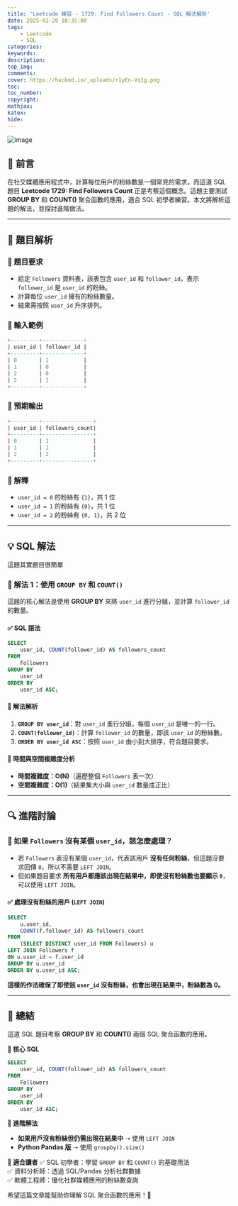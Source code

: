 ```yaml
---
title: 'Leetcode 練習 - 1729: Find Followers Count - SQL 解法解析'
date: 2025-02-20 10:35:00
tags:
    - Leetcode
    - SQL
categories:
keywords:
description:
top_img:
comments:
cover: https://hackmd.io/_uploads/r1yEn-Vq1g.png
toc:
toc_number:
copyright:
mathjax:
katex:
hide:
---
```



![image](https://hackmd.io/_uploads/r1yEn-Vq1g.png)

## **📌 前言**
在社交媒體應用程式中，計算每位用戶的粉絲數是一個常見的需求，而這道 SQL 題目 **Leetcode 1729: Find Followers Count** 正是考察這個概念。這題主要測試 **GROUP BY** 和 **COUNT()** 聚合函數的應用，適合 SQL 初學者練習。本文將解析這題的解法，並探討進階做法。

---

## **📝 題目解析**
### **🔹 題目要求**
- 給定 `Followers` 資料表，該表包含 `user_id` 和 `follower_id`，表示 `follower_id` 是 `user_id` 的粉絲。
- 計算每位 `user_id` 擁有的粉絲數量。
- 結果需按照 `user_id` 升序排列。

### **🔹 輸入範例**
```sql
+---------+-------------+
| user_id | follower_id |
+---------+-------------+
| 0       | 1           |
| 1       | 0           |
| 2       | 0           |
| 2       | 1           |
+---------+-------------+
```

### **🔹 預期輸出**
```sql
+---------+----------------+
| user_id | followers_count|
+---------+----------------+
| 0       | 1              |
| 1       | 1              |
| 2       | 2              |
+---------+----------------+
```

### **🔹 解釋**
- `user_id = 0` 的粉絲有 `{1}`，共 1 位  
- `user_id = 1` 的粉絲有 `{0}`，共 1 位  
- `user_id = 2` 的粉絲有 `{0, 1}`，共 2 位  

---

## **💡 SQL 解法**

這題其實題目很簡單

### **🔹 解法 1：使用 `GROUP BY` 和 `COUNT()`**
這題的核心解法是使用 **GROUP BY** 來將 `user_id` 進行分組，並計算 `follower_id` 的數量。

#### **✅ SQL 語法**
```sql
SELECT
    user_id, COUNT(follower_id) AS followers_count
FROM
    Followers
GROUP BY
    user_id
ORDER BY
    user_id ASC;
```

#### **📌 解法解析**
1. **`GROUP BY user_id`**：對 `user_id` 進行分組，每個 `user_id` 是唯一的一行。
2. **`COUNT(follower_id)`**：計算 `follower_id` 的數量，即該 `user_id` 的粉絲數。
3. **`ORDER BY user_id ASC`**：按照 `user_id` 由小到大排序，符合題目要求。

#### **🔹 時間與空間複雜度分析**
- **時間複雜度：O(N)**（遍歷整個 `Followers` 表一次）
- **空間複雜度：O(1)**（結果集大小與 `user_id` 數量成正比）

---

## **🔍 進階討論**
### **🔹 如果 `Followers` 沒有某個 `user_id`，該怎麼處理？**
- 若 `Followers` 表沒有某個 `user_id`，代表該用戶 **沒有任何粉絲**，但這題沒要求回傳 `0`，所以不需要 `LEFT JOIN`。
- 但如果題目要求 **所有用戶都應該出現在結果中，即使沒有粉絲數也要顯示 `0`**，可以使用 `LEFT JOIN`。

#### **✅ 處理沒有粉絲的用戶 (`LEFT JOIN`)**
```sql
SELECT
    u.user_id,
    COUNT(f.follower_id) AS followers_count
FROM
    (SELECT DISTINCT user_id FROM Followers) u
LEFT JOIN Followers f
ON u.user_id = f.user_id
GROUP BY u.user_id
ORDER BY u.user_id ASC;
```
**這樣的作法確保了即使該 `user_id` 沒有粉絲，也會出現在結果中，粉絲數為 0。**

---

## **🎯 總結**
這道 SQL 題目考察 **GROUP BY** 和 **COUNT()** 兩個 SQL 聚合函數的應用。

**📌 核心 SQL**
```sql
SELECT
    user_id, COUNT(follower_id) AS followers_count
FROM
    Followers
GROUP BY
    user_id
ORDER BY
    user_id ASC;
```

**📌 進階解法**
- **如果用戶沒有粉絲但仍需出現在結果中** ➝ 使用 `LEFT JOIN`
- **Python Pandas 版** ➝ 使用 `groupby().size()`

**🎯 適合讀者**
✅ SQL 初學者：學習 `GROUP BY` 和 `COUNT()` 的基礎用法  
✅ 資料分析師：透過 SQL/Pandas 分析社群數據  
✅ 軟體工程師：優化社群媒體應用的粉絲數查詢  

希望這篇文章能幫助你理解 SQL 聚合函數的應用！🚀



